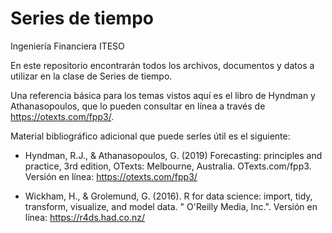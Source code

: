 # Series de tiempo
Ingeniería Financiera
ITESO

En este repositorio encontrarán todos los archivos, documentos y datos a utilizar en la clase de Series de tiempo.

Una referencia básica para los temas vistos aquí es el libro de Hyndman y Athanasopoulos, que lo pueden consultar en línea a través de https://otexts.com/fpp3/.

Material bibliográfico adicional que puede serles útil es el siguiente:

* Hyndman, R.J., & Athanasopoulos, G. (2019) Forecasting: principles and practice, 3rd edition, OTexts: Melbourne, Australia. OTexts.com/fpp3. Versión en línea: https://otexts.com/fpp3/

* Wickham, H., & Grolemund, G. (2016). R for data science: import, tidy, transform, visualize, and model data. " O'Reilly Media, Inc.". Versión en línea: https://r4ds.had.co.nz/
